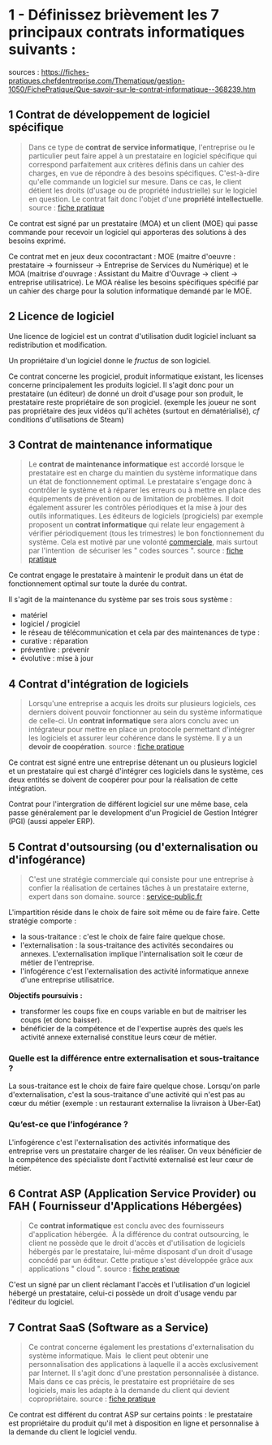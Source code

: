 # 1 - Définissez brièvement les 7 principaux contrats informatiques suivants : 
sources : https://fiches-pratiques.chefdentreprise.com/Thematique/gestion-1050/FichePratique/Que-savoir-sur-le-contrat-informatique--368239.htm
## 1 Contrat de développement de logiciel spécifique 
> Dans ce type de **contrat de service informatique**, l'entreprise ou le particulier peut faire appel à un prestataire en logiciel spécifique qui correspond parfaitement aux critères définis dans un cahier des charges, en vue de répondre à des besoins spécifiques. C'est-à-dire qu'elle commande un logiciel sur mesure. Dans ce cas, le client détient les droits (d'usage ou de propriété industrielle) sur le logiciel en question. Le contrat fait donc l'objet d'une **propriété intellectuelle**.
> source : [fiche pratique](https://fiches-pratiques.chefdentreprise.com/Thematique/gestion-1050/FichePratique/Que-savoir-sur-le-contrat-informatique--368239.htm)

Ce contrat est signé par un prestataire (MOA) et un client (MOE) qui passe commande pour recevoir un logiciel qui apporteras des solutions à des besoins exprimé.

Ce contrat met en jeux deux cocontractant : MOE (maitre d'oeuvre : prestataire -> fournisseur -> Entreprise de Services du Numérique) et le MOA (maitrise d'ouvrage : Assistant du Maitre d'Ouvrage -> client -> entreprise utilisatrice).
Le MOA réalise les besoins spécifiques spécifié par un cahier des charge pour la solution informatique demandé par le MOE.
## 2 Licence de logiciel
Une licence de logiciel est un contrat d'utilisation dudit logiciel incluant sa redistribution et modification.

Un propriétaire d'un logiciel donne le *fructus* de son logiciel.

Ce contrat concerne les progiciel, produit informatique existant, les licenses concerne principalement les produits logiciel. Il s'agit donc pour un prestataire (un éditeur) de donné un droit d'usage pour son produit, le prestataire reste propriétaire de son progiciel. (exemple les joueur ne sont pas propriétaire des jeux vidéos qu'il achètes (surtout en dématérialisé), *cf* conditions d'utilisations de Steam)
## 3 Contrat de maintenance informatique 
> Le **contrat de maintenance informatique** est accordé lorsque le prestataire est en charge du maintien du système informatique dans un état de fonctionnement optimal. Le prestataire s'engage donc à contrôler le système et à réparer les erreurs ou à mettre en place des équipements de prévention ou de limitation de problèmes. Il doit également assurer les contrôles périodiques et la mise à jour des outils informatiques. Les éditeurs de logiciels (progiciels) par exemple proposent un **contrat informatique** qui relate leur engagement à vérifier périodiquement (tous les trimestres) le bon fonctionnement du système. Cela est motivé par une volonté [commerciale](https://fiches-pratiques.chefdentreprise.com/Thematique/marketing-1052/FichePratique/Le-social-selling-pour-votre-performance-commerciale-368248.htm "Le social selling, véritable levier de performance commerciale"), mais surtout par l'intention  de sécuriser les " codes sources ".
> source : [fiche pratique](https://fiches-pratiques.chefdentreprise.com/Thematique/gestion-1050/FichePratique/Que-savoir-sur-le-contrat-informatique--368239.htm)

Ce contrat engage le prestataire à maintenir le produit dans un état de fonctionnement optimal sur toute la durée du contrat.

Il s'agit de la maintenance du système par ses trois sous système : 
- matériel
- logiciel / progiciel 
- le réseau de télécommunication
et cela par des maintenances de type : 
- curative : réparation
- préventive : prévenir
- évolutive : mise à jour
## 4 Contrat d'intégration de logiciels 
> Lorsqu'une entreprise a acquis les droits sur plusieurs logiciels, ces derniers doivent pouvoir fonctionner au sein du système informatique de celle-ci. Un **contrat informatique** sera alors conclu avec un intégrateur pour mettre en place un protocole permettant d'intégrer les logiciels et assurer leur cohérence dans le système. Il y a un **devoir de coopération**.
>  source : [fiche pratique](https://fiches-pratiques.chefdentreprise.com/Thematique/gestion-1050/FichePratique/Que-savoir-sur-le-contrat-informatique--368239.htm)

Ce contrat est signé entre une entreprise détenant un ou plusieurs logiciel et un prestataire qui est chargé d'intégrer ces logiciels dans le système, ces deux entités se doivent de coopérer pour pour la réalisation de cette intégration.

Contrat pour l'intergration de différent logiciel sur une même base, cela passe généralement par le development d'un Progiciel de Gestion Intégrer (PGI) (aussi appeler ERP).
## 5 Contrat d'outsoursing (ou d'externalisation ou d'infogérance) 
> C'est une stratégie commerciale qui consiste pour une entreprise à confier la réalisation de certaines tâches à un prestataire externe, expert dans son domaine.
> source : [service-public.fr](https://entreprendre.service-public.fr/vosdroits/F36266)

L'impartition réside dans le choix de faire soit même ou de faire faire. Cette stratégie comporte :
- la sous-traitance : c'est le choix de faire faire quelque chose. 
- l'externalisation : la sous-traitance des activités secondaires ou annexes. L'externalisation implique l'internalisation soit le cœur de métier de l'entreprise.
- l'infogérence c'est l'externalisation des activité informatique annexe d'une entreprise utilisatrice.

**Objectifs poursuivis :**
- transformer les coups fixe en coups variable en but de maitriser les coups (et donc baisser).
- bénéficier de la compétence et de l'expertise auprès des quels les activité annexe externalisé constitue leurs cœur de métier.
### Quelle est la différence entre externalisation et sous-traitance ?
La sous-traitance est le choix de faire faire quelque chose. Lorsqu'on parle d'externalisation, c'est la sous-traitance d'une activité qui n'est pas au cœur du métier (exemple : un restaurant externalise la livraison à Uber-Eat)

### Qu’est-ce que l’infogérance ? 
L'infogérence c'est l'externalisation des activités informatique des entreprise vers un prestataire charger de les réaliser.
On veux bénéficier de la compétence des spécialiste dont l'activité externalisé est leur cœur de métier.
## 6 Contrat ASP (Application Service Provider) ou FAH ( Fournisseur d'Applications Hébergées) 
> Ce **contrat informatique** est conclu avec des fournisseurs d'application hébergée.  À la différence du contrat outsourcing, le client ne possède que le droit d'accès et d'utilisation de logiciels hébergés par le prestataire, lui-même disposant d'un droit d'usage concédé par un éditeur. Cette pratique s'est développée grâce aux applications " cloud ".
> source : [fiche pratique](https://fiches-pratiques.chefdentreprise.com/Thematique/gestion-1050/FichePratique/Que-savoir-sur-le-contrat-informatique--368239.htm)

C'est un signé par un client réclamant l'accès et l'utilisation d'un logiciel hébergé un prestataire, celui-ci possède un droit d'usage vendu par l'éditeur du logiciel.
## 7 Contrat SaaS (Software as a Service)
> Ce contrat concerne également les prestations d'externalisation du système informatique. Mais  le client peut obtenir une personnalisation des applications à laquelle il a accès exclusivement par Internet. Il s'agit donc d'une prestation personnalisée à distance. Mais dans ce cas précis, le prestataire est propriétaire de ses logiciels, mais les adapte à la demande du client qui devient copropriétaire.
> source : [fiche pratique](https://fiches-pratiques.chefdentreprise.com/Thematique/gestion-1050/FichePratique/Que-savoir-sur-le-contrat-informatique--368239.htm)

Ce contrat est différent du contrat ASP sur certains points : le prestataire est propriétaire du produit qu'il met à disposition en ligne et personnalise à la demande du client le logiciel vendu.